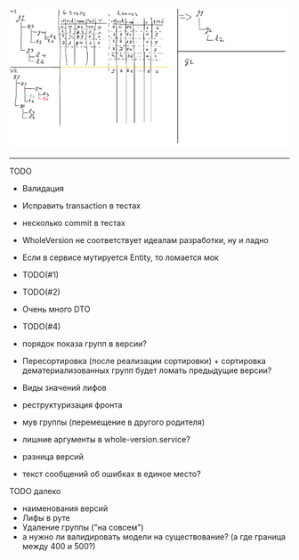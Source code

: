 ![Alt text](ActionSchema.png?raw=true "Schema")

----------
TODO
- Валидация
- Исправить transaction в тестах 
- несколько commit в тестах
- WholeVersion не соответствует идеалам разработки, ну и ладно
- Если в сервисе мутируется Entity, то ломается мок

- TODO(#1)
- TODO(#2)
- Очень много DTO
- TODO(#4)
- порядок показа групп в версии?
- Пересортировка (после реализации сортировки) + сортировка дематериализованных групп будет ломать предыдущие версии?

- Виды значений лифов
- реструктуризация фронта
- мув группы (перемещение в другого родителя)
- лишние аргументы в whole-version.service?
- разница версий
- текст сообщений об ошибках в единое место?

TODO далеко
- наименования версий
- Лифы в руте
- Удаление группы ("на совсем")
- а нужно ли валидировать модели на существование? (а где граница между 400 и 500?)
